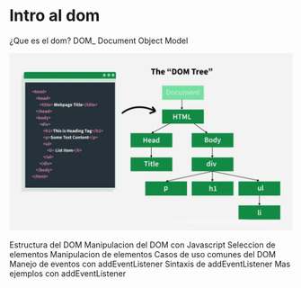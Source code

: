 # Intro al dom

¿Que es el dom?
DOM_ Document Object Model

![alt text](image.png)

Estructura del DOM
Manipulacion del DOM con Javascript
Seleccion de elementos
Manipulacion de elementos
Casos de uso comunes del DOM
Manejo de eventos con addEventListener
Sintaxis de addEventListener
Mas ejemplos con addEventListener